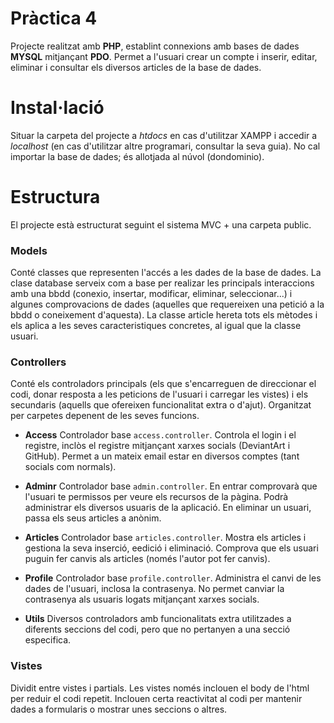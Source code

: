 # Pràctica 4

Projecte realitzat amb **PHP**, establint connexions amb bases de dades **MYSQL** mitjançant **PDO**. Permet a l'usuari crear un compte i inserir, editar, eliminar i consultar els diversos articles de la base de dades.


# Instal·lació

Situar la carpeta del projecte a *htdocs* en cas d'utilitzar XAMPP i accedir a *localhost* (en cas d'utilitzar altre programari, consultar la seva guia).
No cal importar la base de dades; és allotjada al núvol (dondominio).

# Estructura
El projecte està estructurat seguint el sistema MVC + una carpeta public.

### Models
Conté classes que representen l'accés a les dades de la base de dades.
La clase database serveix com a base per realizar les principals interaccions amb una bbdd (conexio, insertar, modificar, eliminar, seleccionar...) i algunes comprovacions de dades (aquelles que requereixen una petició a la bbdd o coneixement d'aquesta). 
La classe article hereta tots els mètodes i els aplica a les seves caracteristiques concretes, al igual que la classe usuari.


### Controllers
Conté els controladors principals (els que s'encarreguen de direccionar el codi, donar resposta a les peticions de l'usuari i carregar les vistes) i els secundaris (aquells que ofereixen funcionalitat extra o d'ajut).
Organitzat per carpetes depenent de les seves funcions.

- **Access**
Controlador base `access.controller`. Controla el login i el registre, inclòs el registre mitjançant xarxes socials (DeviantArt i GitHub). Permet a un mateix email estar en diversos comptes (tant socials com normals). 

- **Adminr**
Controlador base `admin.controller`. En entrar comprovarà que l'usuari te permissos per veure els recursos de la pàgina. Podrà administrar els diversos usuaris de la aplicació. En eliminar un usuari, passa els seus articles a anònim.

- **Articles**
Controlador base `articles.controller`. Mostra els articles i gestiona la seva inserció, eedició i eliminació. Comprova que els usuari puguin fer canvis als articles (només l'autor pot fer canvis).

- **Profile**
Controlador base `profile.controller`. Administra el canvi de les dades de l'usuari, inclosa la contrasenya. No permet canviar la contrasenya als usuaris logats mitjançant xarxes socials.

- **Utils**
Diversos controladors amb funcionalitats extra utilitzades a diferents seccions del codi, pero que no pertanyen a una secció especifica.


### Vistes
Dividit entre vistes i partials. Les vistes només inclouen el body de l'html per reduir el codi repetit. Inclouen certa reactivitat al codi per mantenir dades a formularis o mostrar unes seccions o altres.
